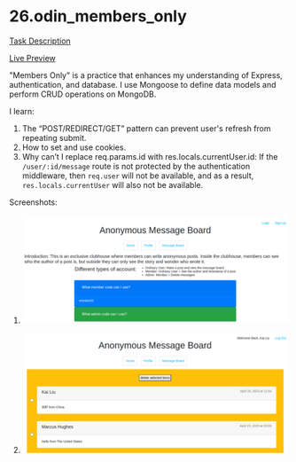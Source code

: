 # 26.odin_members_only

[Task Description](https://www.theodinproject.com/lessons/nodejs-members-only)

[Live Preview](https://anonymous-message-board.onrender.com/)

"Members Only" is a practice that enhances my understanding of Express, authentication, and database. I use Mongoose to define data models and perform CRUD operations on MongoDB.

I learn:

1. The “POST/REDIRECT/GET” pattern can prevent user's refresh from repeating submit.
2. How to set and use cookies.
3. Why can’t I replace req.params.id with res.locals.currentUser.id: If the `/user/:id/message` route is not protected by the authentication middleware, then `req.user` will not be available, and as a result, `res.locals.currentUser` will also not be available.

Screenshots:

1. ![sample_1](./public/images/sample_1.png)

2. ![sample_2](./public/images/sample_2.png)

